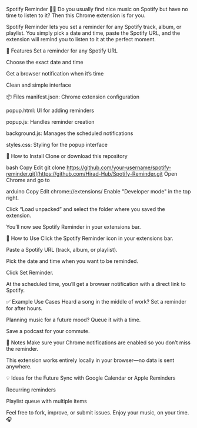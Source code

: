 Spotify Reminder 🎵⏰
Do you usually find nice music on Spotify but have no time to listen to it? Then this Chrome extension is for you.

Spotify Reminder lets you set a reminder for any Spotify track, album, or playlist. You simply pick a date and time, paste the Spotify URL, and the extension will remind you to listen to it at the perfect moment.

🔧 Features
Set a reminder for any Spotify URL

Choose the exact date and time

Get a browser notification when it’s time

Clean and simple interface

📦 Files
manifest.json: Chrome extension configuration

popup.html: UI for adding reminders

popup.js: Handles reminder creation

background.js: Manages the scheduled notifications

styles.css: Styling for the popup interface

🧩 How to Install
Clone or download this repository

bash
Copy
Edit
git clone https://github.com/your-username/spotify-reminder.git](https://github.com/Hirad-Hub/Spotify-Reminder.git
Open Chrome and go to

arduino
Copy
Edit
chrome://extensions/
Enable "Developer mode" in the top right.

Click “Load unpacked” and select the folder where you saved the extension.

You’ll now see Spotify Reminder in your extensions bar.

🚀 How to Use
Click the Spotify Reminder icon in your extensions bar.

Paste a Spotify URL (track, album, or playlist).

Pick the date and time when you want to be reminded.

Click Set Reminder.

At the scheduled time, you’ll get a browser notification with a direct link to Spotify.

✅ Example Use Cases
Heard a song in the middle of work? Set a reminder for after hours.

Planning music for a future mood? Queue it with a time.

Save a podcast for your commute.

📌 Notes
Make sure your Chrome notifications are enabled so you don’t miss the reminder.

This extension works entirely locally in your browser—no data is sent anywhere.

💡 Ideas for the Future
Sync with Google Calendar or Apple Reminders

Recurring reminders

Playlist queue with multiple items

Feel free to fork, improve, or submit issues.
Enjoy your music, on your time. 🎧
